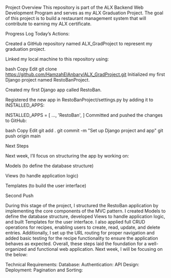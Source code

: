 Project Overview
This repository is part of the ALX Backend Web Development Program and serves as my ALX Graduation Project. The goal of this project is to build a restaurant management system that will contribute to earning my ALX certificate.

Progress Log
Today’s Actions:

Created a GitHub repository named ALX_GradProject to represent my graduation project.

Linked my local machine to this repository using:

bash
Copy
Edit
git clone https://github.com/HamzahElAnbary/ALX_GradProject.git
Initialized my first Django project named RestoBanProject.

Created my first Django app called RestoBan.

Registered the new app in RestoBanProject/settings.py by adding it to INSTALLED_APPS:


INSTALLED_APPS = [
    ...,
    'RestoBan',
]
Committed and pushed the changes to GitHub:

bash
Copy
Edit
git add .
git commit -m "Set up Django project and app"
git push origin main

Next Steps

Next week, I’ll focus on structuring the app by working on:

Models (to define the database structure)

Views (to handle application logic)

Templates (to build the user interface)

Second Push

During this stage of the project, I structured the RestoBan application by implementing the core components of the MVC pattern. I created Models to define the database structure, developed Views to handle application logic, and built Templates for the user interface. I also applied full CRUD operations for recipes, enabling users to create, read, update, and delete entries. Additionally, I set up the URL routing for proper navigation and added basic testing for the recipe functionality to ensure the application behaves as expected. Overall, these steps laid the foundation for a well-organized and functional web application.
Next week, I will be focusing on the below: 

Technical Requirements:
Database:
Authentication:
API Design:
Deployment:
Pagination and Sorting:
